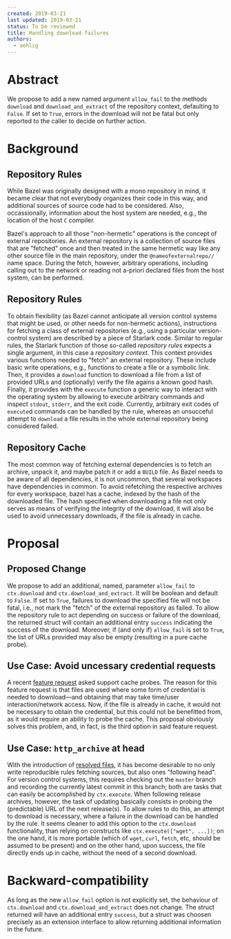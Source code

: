 ```yaml
---
created: 2019-03-21
last updated: 2019-03-21
status: To be reviewed
title: Handling download failures
authors:
  - aehlig
---
```



# Abstract

We propose to add a new named argument `allow_fail` to the methods
`download` and `download_and_extract` of the repository context,
defaulting to `False`. If set to `True`, errors in the download will
not be fatal but only reported to the caller to decide on further
action.

# Background

## Repository Rules

While Bazel was originally designed with a mono repository in mind,
it became clear that not everybody organizes their code in this
way, and additional sources of source code had to be considered.
Also, occassionally, information about the host system are needed,
e.g., the location of the host `C` compiler.

Bazel's approach to all those "non-hermetic" operations is the
concept of external repositories. An external repository is a
collection of source files that are "fetched" once and then treated
in the same hermetic way like any other source file in the main
repository, under the `@nameofexternalrepo//` name space. During
the fetch, however, arbitrary operations, including calling out to
the network or reading not a-priori declared files from the host
system, can be performed.

## Repository Rules

To obtain flexibility (as Bazel cannot anticipate all version
control systems that might be used, or other needs for non-hermetic
actions), instructions for fetching a class of external repositories
(e.g., using a particular version-control system) are described by
a piece of Starlark code. Similar to regular rules, the Starlark
function of those so-called _repository rules_ expects a single
argument, in this case a _repository context_. This context provides
various functions needed to "fetch" an external repository. These
include basic write operations, e.g., functions to create a file
or a symbolic link. Then, it provides a `download` function to
download a file from a list of provided URLs and (optionally) verify
the file agains a known good hash. Finally, it provides with the
`execute` function a generic way to interact with the operating
system by allowing to execute arbitrary commands and inspect
`stdout`, `stderr`, and the exit code. Currently, arbitrary exit
codes of `execute`d commands can be handled by the rule, whereas
an unsucceful attempt to `download` a file results in the whole
external repository being considered failed.

## Repository Cache

The most common way of fetching external dependencies is to fetch
an archive, unpack it, and maybe patch it or add a `BUILD` file. As
Bazel needs to be aware of all dependencies, it is not uncommon, that
several workspaces have dependencies in common. To avoid refetching
the respective archives for every workspace, bazel has a cache,
indexed by the hash of the downloaded file. The hash specified
when downloading a file not only serves as means of verifying the
integrity of the download, it will also be used to avoid unnecessary
downloads, if the file is already in cache.

# Proposal

## Proposed Change

We propose to add an additional, named, parameter `allow_fail` to
`ctx.download` and `ctx.download_and_extract`. It will be boolean
and default to `False`. If set to `True`, failures to download the
specified file will not be fatal, i.e., not mark the "fetch" of the
external repository as failed. To allow the repository rule to act
depending on success or failure of the download, the returned struct
will contain an additional entry `success` indicating the success
of the download. Moreover, if (and only if) `allow_fail` is set to
`True`, the list of URLs provided may also be empty (resulting in
a pure cache probe).

## Use Case: Avoid uncessary credential requests

A recent [feature request](https://github.com/bazelbuild/bazel/issues/7635)
asked support cache probes. The reason for this feature request
is that files are used where some form of credential is needed to
download&mdash;and obtaining that may take time/user interaction/network
access. Now, if the file is already in cache, it would not be necessary
to obtain the credential, but this could not be benefitted from,
as it would require an ability to probe the cache. This proposal
obviously solves this problem, and, in fact, is the third option
in said feature request.

## Use Case: `http_archive` at head

With the introduction of [resolved
files](https://blog.bazel.build/2018/09/28/first-class-resolved-file.html),
it has become desirable to no only write reproducible rules fetching
sources, but also ones "following head". For version control systems,
this requires checking out the `master` branch and recording the
currently latest commit in this branch; both are tasks that can
easily be accomplished by `ctx.execute`. When following release
archives, however, the task of updating basically consists in probing
the (predictable) URL of the next release(s). To allow rules to
do this, an attempt to download is necessary, where a failure in
the download can be handled by the rule. It seems cleaner to add
this option to the `ctx.download` functionality, than relying on
constructs like `ctx.execute(["wget", ...])`; on the one hand, it
is more portable (which of `wget`, `curl`, `fetch`, etc, should be
assumed to be present) and on the other hand, upon success, the file
directly ends up in cache, without the need of a second download.

# Backward-compatibility

As long as the new `allow_fail` option is not explicitly set, the
behaviour of `ctx.download` and `ctx.download_and_extract` does not
change. The struct returned will have an additional entry `success`,
but a struct was choosen precisely as an extension interface to
allow returning additional information in the future.

